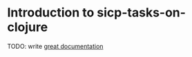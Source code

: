 # Introduction to sicp-tasks-on-clojure

TODO: write [great documentation](http://jacobian.org/writing/what-to-write/)
